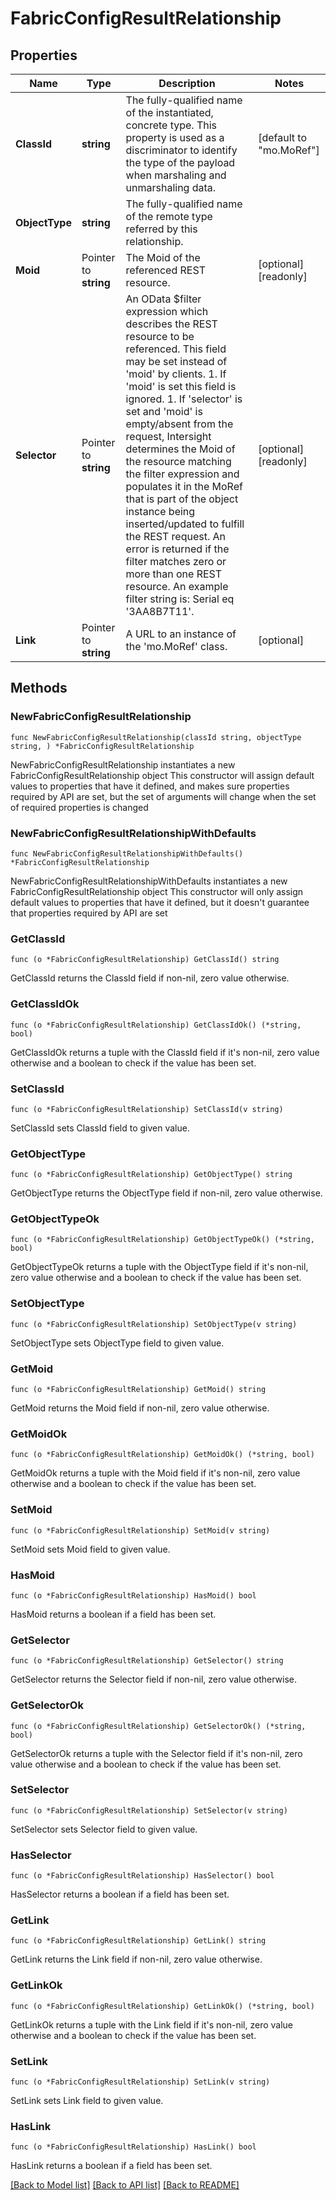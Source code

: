 # FabricConfigResultRelationship

## Properties

Name | Type | Description | Notes
------------ | ------------- | ------------- | -------------
**ClassId** | **string** | The fully-qualified name of the instantiated, concrete type. This property is used as a discriminator to identify the type of the payload when marshaling and unmarshaling data. | [default to "mo.MoRef"]
**ObjectType** | **string** | The fully-qualified name of the remote type referred by this relationship. | 
**Moid** | Pointer to **string** | The Moid of the referenced REST resource. | [optional] [readonly] 
**Selector** | Pointer to **string** | An OData $filter expression which describes the REST resource to be referenced. This field may be set instead of &#39;moid&#39; by clients. 1. If &#39;moid&#39; is set this field is ignored. 1. If &#39;selector&#39; is set and &#39;moid&#39; is empty/absent from the request, Intersight determines the Moid of the resource matching the filter expression and populates it in the MoRef that is part of the object instance being inserted/updated to fulfill the REST request. An error is returned if the filter matches zero or more than one REST resource. An example filter string is: Serial eq &#39;3AA8B7T11&#39;. | [optional] [readonly] 
**Link** | Pointer to **string** | A URL to an instance of the &#39;mo.MoRef&#39; class. | [optional] 

## Methods

### NewFabricConfigResultRelationship

`func NewFabricConfigResultRelationship(classId string, objectType string, ) *FabricConfigResultRelationship`

NewFabricConfigResultRelationship instantiates a new FabricConfigResultRelationship object
This constructor will assign default values to properties that have it defined,
and makes sure properties required by API are set, but the set of arguments
will change when the set of required properties is changed

### NewFabricConfigResultRelationshipWithDefaults

`func NewFabricConfigResultRelationshipWithDefaults() *FabricConfigResultRelationship`

NewFabricConfigResultRelationshipWithDefaults instantiates a new FabricConfigResultRelationship object
This constructor will only assign default values to properties that have it defined,
but it doesn't guarantee that properties required by API are set

### GetClassId

`func (o *FabricConfigResultRelationship) GetClassId() string`

GetClassId returns the ClassId field if non-nil, zero value otherwise.

### GetClassIdOk

`func (o *FabricConfigResultRelationship) GetClassIdOk() (*string, bool)`

GetClassIdOk returns a tuple with the ClassId field if it's non-nil, zero value otherwise
and a boolean to check if the value has been set.

### SetClassId

`func (o *FabricConfigResultRelationship) SetClassId(v string)`

SetClassId sets ClassId field to given value.


### GetObjectType

`func (o *FabricConfigResultRelationship) GetObjectType() string`

GetObjectType returns the ObjectType field if non-nil, zero value otherwise.

### GetObjectTypeOk

`func (o *FabricConfigResultRelationship) GetObjectTypeOk() (*string, bool)`

GetObjectTypeOk returns a tuple with the ObjectType field if it's non-nil, zero value otherwise
and a boolean to check if the value has been set.

### SetObjectType

`func (o *FabricConfigResultRelationship) SetObjectType(v string)`

SetObjectType sets ObjectType field to given value.


### GetMoid

`func (o *FabricConfigResultRelationship) GetMoid() string`

GetMoid returns the Moid field if non-nil, zero value otherwise.

### GetMoidOk

`func (o *FabricConfigResultRelationship) GetMoidOk() (*string, bool)`

GetMoidOk returns a tuple with the Moid field if it's non-nil, zero value otherwise
and a boolean to check if the value has been set.

### SetMoid

`func (o *FabricConfigResultRelationship) SetMoid(v string)`

SetMoid sets Moid field to given value.

### HasMoid

`func (o *FabricConfigResultRelationship) HasMoid() bool`

HasMoid returns a boolean if a field has been set.

### GetSelector

`func (o *FabricConfigResultRelationship) GetSelector() string`

GetSelector returns the Selector field if non-nil, zero value otherwise.

### GetSelectorOk

`func (o *FabricConfigResultRelationship) GetSelectorOk() (*string, bool)`

GetSelectorOk returns a tuple with the Selector field if it's non-nil, zero value otherwise
and a boolean to check if the value has been set.

### SetSelector

`func (o *FabricConfigResultRelationship) SetSelector(v string)`

SetSelector sets Selector field to given value.

### HasSelector

`func (o *FabricConfigResultRelationship) HasSelector() bool`

HasSelector returns a boolean if a field has been set.

### GetLink

`func (o *FabricConfigResultRelationship) GetLink() string`

GetLink returns the Link field if non-nil, zero value otherwise.

### GetLinkOk

`func (o *FabricConfigResultRelationship) GetLinkOk() (*string, bool)`

GetLinkOk returns a tuple with the Link field if it's non-nil, zero value otherwise
and a boolean to check if the value has been set.

### SetLink

`func (o *FabricConfigResultRelationship) SetLink(v string)`

SetLink sets Link field to given value.

### HasLink

`func (o *FabricConfigResultRelationship) HasLink() bool`

HasLink returns a boolean if a field has been set.


[[Back to Model list]](../README.md#documentation-for-models) [[Back to API list]](../README.md#documentation-for-api-endpoints) [[Back to README]](../README.md)


